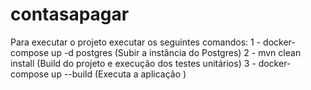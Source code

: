 ﻿# contasapagar
Para executar o projeto executar os seguintes comandos:
1 - docker-compose up -d postgres  (Subir a instância do Postgres)
2 - mvn clean install   (Build do projeto e execução dos testes unitários)
3 - docker-compose up --build   (Executa a aplicação )
